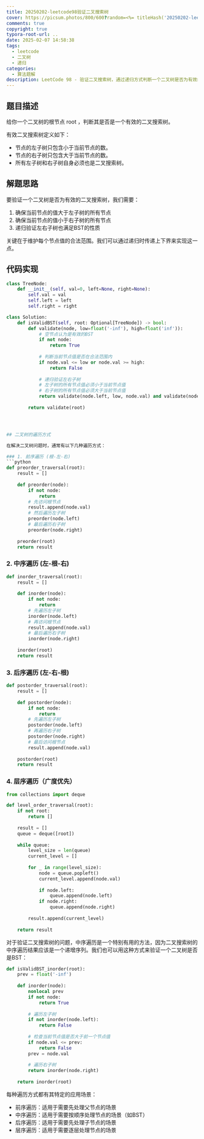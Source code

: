 ```yaml
---
title: 20250202-leetcode98验证二叉搜索树
cover: https://picsum.photos/800/600?random=<%= titleHash('20250202-leetcode98验证二叉搜索树') %>
comments: true
copyright: true
typora-root-url: ..
date: 2025-02-07 14:58:38
tags: 
  - leetcode
  - 二叉树
  - 递归
categories:
  - 算法题解
description: LeetCode 98 - 验证二叉搜索树，通过递归方式判断一个二叉树是否为有效的二叉搜索树
---
```


## 题目描述

给你一个二叉树的根节点 root ，判断其是否是一个有效的二叉搜索树。

有效二叉搜索树定义如下：
- 节点的左子树只包含小于当前节点的数。
- 节点的右子树只包含大于当前节点的数。
- 所有左子树和右子树自身必须也是二叉搜索树。

## 解题思路

要验证一个二叉树是否为有效的二叉搜索树，我们需要：

1. 确保当前节点的值大于左子树的所有节点
2. 确保当前节点的值小于右子树的所有节点
3. 递归验证左右子树也满足BST的性质

关键在于维护每个节点值的合法范围。我们可以通过递归时传递上下界来实现这一点。

## 代码实现

```python
class TreeNode:
    def __init__(self, val=0, left=None, right=None):
        self.val = val
        self.left = left
        self.right = right

class Solution:
    def isValidBST(self, root: Optional[TreeNode]) -> bool:
        def validate(node, low=float('-inf'), high=float('inf')):
            # 空节点认为是有效的BST
            if not node:
                return True
                
            # 判断当前节点值是否在合法范围内
            if node.val <= low or node.val >= high:
                return False
                
            # 递归验证左右子树
            # 左子树的所有节点值必须小于当前节点值
            # 右子树的所有节点值必须大于当前节点值
            return validate(node.left, low, node.val) and validate(node.right, node.val, high)
        
        return validate(root)




## 二叉树的遍历方式

在解决二叉树问题时，通常有以下几种遍历方式：

### 1. 前序遍历 (根-左-右)
```python
def preorder_traversal(root):
    result = []
    
    def preorder(node):
        if not node:
            return
        # 先访问根节点
        result.append(node.val)
        # 然后遍历左子树
        preorder(node.left)
        # 最后遍历右子树
        preorder(node.right)
    
    preorder(root)
    return result
```

### 2. 中序遍历 (左-根-右)
```python
def inorder_traversal(root):
    result = []
    
    def inorder(node):
        if not node:
            return
        # 先遍历左子树
        inorder(node.left)
        # 再访问根节点
        result.append(node.val)
        # 最后遍历右子树
        inorder(node.right)
    
    inorder(root)
    return result
```

### 3. 后序遍历 (左-右-根)
```python
def postorder_traversal(root):
    result = []
    
    def postorder(node):
        if not node:
            return
        # 先遍历左子树
        postorder(node.left)
        # 再遍历右子树
        postorder(node.right)
        # 最后访问根节点
        result.append(node.val)
    
    postorder(root)
    return result
```

### 4. 层序遍历（广度优先）
```python
from collections import deque

def level_order_traversal(root):
    if not root:
        return []
    
    result = []
    queue = deque([root])
    
    while queue:
        level_size = len(queue)
        current_level = []
        
        for _ in range(level_size):
            node = queue.popleft()
            current_level.append(node.val)
            
            if node.left:
                queue.append(node.left)
            if node.right:
                queue.append(node.right)
        
        result.append(current_level)
    
    return result
```

对于验证二叉搜索树的问题，中序遍历是一个特别有用的方法，因为二叉搜索树的中序遍历结果应该是一个递增序列。我们也可以用这种方式来验证一个二叉树是否是BST：

```python
def isValidBST_inorder(root):
    prev = float('-inf')
    
    def inorder(node):
        nonlocal prev
        if not node:
            return True
            
        # 遍历左子树
        if not inorder(node.left):
            return False
            
        # 检查当前节点值是否大于前一个节点值
        if node.val <= prev:
            return False
        prev = node.val
            
        # 遍历右子树
        return inorder(node.right)
        
    return inorder(root)
```

每种遍历方式都有其特定的应用场景：
- 前序遍历：适用于需要先处理父节点的场景
- 中序遍历：适用于需要按顺序处理节点的场景（如BST）
- 后序遍历：适用于需要先处理子节点的场景
- 层序遍历：适用于需要逐层处理节点的场景